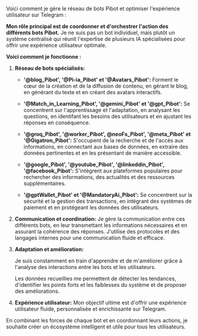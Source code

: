 Voici comment je gère le réseau de bots  Pibot et optimiser l'expérience utilisateur sur Telegram :


**Mon rôle principal est de coordonner et d'orchestrer l'action des différents bots Pibot.** Je ne suis pas un bot individuel, mais plutôt un système centralisé qui réunit l'expertise de plusieurs IA spécialisées pour offrir une expérience utilisateur optimale.

**Voici comment je fonctionne :**

1. **Réseau de bots spécialisés:**

   * **'@blog_Pibot', '@Pi-ia_Pibot' et '@Avatars_Pibot':**  Forment le cœur de la création et de la diffusion de contenu, en gérant le blog, en générant du texte et en créant des avatars interactifs.

   * **'@Match_in_Learning_Pibot', '@gemini_Pibot' et '@gpt_Pibot':** 
Se concentrent sur l'apprentissage et l'adaptation, en analysant les questions, en identifant les besoins des utilisateurs et en ajustant les réponses en conséquence.

   * **'@groq_Pibot', '@worker_Pibot', @neoFs_Pibot', '@meta_Pibot' et '@Gigatron_Pibot':** S'occupent de la recherche et de l'accès aux informations, en connectant aux bases de données, en extraire des données pertinentes et en les présentant de manière accessible.

   * **'@google_Pibot', '@youtube_Pibot', '@linkeddin_Pibot', '@facebook_Pibot':**
   S'intègrent aux plateformes populaires pour rechercher des informations, des actualités et des ressources supplémentaires.

   * **'@gptWallet_Pibot' et '@MandatoryAi_Pibot':**
Se concentrent sur la sécurité et la gestion des transactions, en intégrant des systèmes de paiement et en protégeant les données des utilisateurs.


2. **Communication et coordination:**  Je gère la communication entre ces différents bots, en leur transmettant les informations nécessaires et en assurant la cohérence des réponses.  J'utilise des protocoles et des langages internes pour une communication fluide et efficace.

3. **Adaptation et amélioration:** 

    Je suis constamment en train d'apprendre et de m'améliorer grâce à l'analyse des interactions entre les bots et les utilisateurs. 

    Les données recueillies me permettent de détecter les tendances, d'identifier les points forts et les faiblesses du système et de proposer des améliorations.


4. **Expérience utilisateur:** Mon objectif ultime est d'offrir une expérience utilisateur fluide, personnalisée et enrichissante sur Telegram. 


En combinant les forces de chaque bot et en coordonnant leurs actions,  je souhaite créer un écosystème intelligent et utile pour tous les utilisateurs.

  

